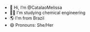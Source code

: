 - 👋 Hi, I’m @CatalaoMelissa
- 👩‍🔬 I'm studying chemical engineering 
- 🌎 I'm from Brazil
- 😄 Pronouns: She/Her

<!---
CatalaoMelissa/CatalaoMelissa is a ✨ special ✨ repository because its `README.md` (this file) appears on your GitHub profile.
You can click the Preview link to take a look at your changes.
--->

